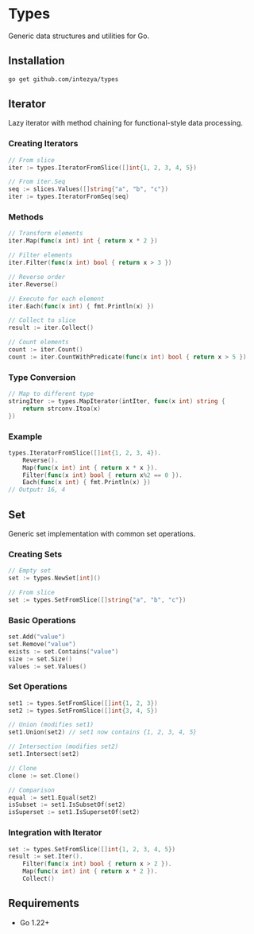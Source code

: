 # Types

Generic data structures and utilities for Go.

## Installation

```bash
go get github.com/intezya/types
```

## Iterator

Lazy iterator with method chaining for functional-style data processing.

### Creating Iterators

```go
// From slice
iter := types.IteratorFromSlice([]int{1, 2, 3, 4, 5})

// From iter.Seq
seq := slices.Values([]string{"a", "b", "c"})
iter := types.IteratorFromSeq(seq)
```

### Methods

```go
// Transform elements
iter.Map(func(x int) int { return x * 2 })

// Filter elements  
iter.Filter(func(x int) bool { return x > 3 })

// Reverse order
iter.Reverse()

// Execute for each element
iter.Each(func(x int) { fmt.Println(x) })

// Collect to slice
result := iter.Collect()

// Count elements
count := iter.Count()
count := iter.CountWithPredicate(func(x int) bool { return x > 5 })
```

### Type Conversion

```go
// Map to different type
stringIter := types.MapIterator(intIter, func(x int) string {
    return strconv.Itoa(x)
})
```

### Example

```go
types.IteratorFromSlice([]int{1, 2, 3, 4}).
    Reverse().
    Map(func(x int) int { return x * x }).
    Filter(func(x int) bool { return x%2 == 0 }).
    Each(func(x int) { fmt.Println(x) })
// Output: 16, 4
```

## Set

Generic set implementation with common set operations.

### Creating Sets

```go
// Empty set
set := types.NewSet[int]()

// From slice
set := types.SetFromSlice([]string{"a", "b", "c"})
```

### Basic Operations

```go
set.Add("value")
set.Remove("value")
exists := set.Contains("value")
size := set.Size()
values := set.Values()
```

### Set Operations

```go
set1 := types.SetFromSlice([]int{1, 2, 3})
set2 := types.SetFromSlice([]int{3, 4, 5})

// Union (modifies set1)
set1.Union(set2) // set1 now contains {1, 2, 3, 4, 5}

// Intersection (modifies set2)
set1.Intersect(set2)

// Clone
clone := set.Clone()

// Comparison
equal := set1.Equal(set2)
isSubset := set1.IsSubsetOf(set2)
isSuperset := set1.IsSupersetOf(set2)
```

### Integration with Iterator

```go
set := types.SetFromSlice([]int{1, 2, 3, 4, 5})
result := set.Iter().
    Filter(func(x int) bool { return x > 2 }).
    Map(func(x int) int { return x * 2 }).
    Collect()
```

## Requirements

- Go 1.22+
